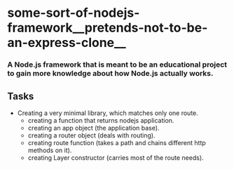 # some-sort-of-nodejs-framework__pretends-not-to-be-an-express-clone__
### A Node.js framework that is meant to be an educational project to gain more knowledge about how Node.js actually works.

## Tasks

- Creating a very minimal library, which matches only one route.
  - creating a function that returns nodejs application.
  - creating an app object (the application base).
  - creating a router object (deals with routing).
  - creating route function (takes a path and chains different http methods on it).
  - creating Layer constructor (carries most of the route needs).
